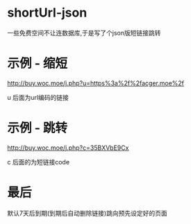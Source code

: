 # shortUrl-json
一些免费空间不让连数据库,于是写了个json版短链接跳转

# 示例 - 缩短
http://buy.woc.moe/j.php?u=https%3a%2f%2facger.moe%2f

u 后面为url编码的链接

# 示例 - 跳转
http://buy.woc.moe/j.php?c=35BXVbE9Cx

c 后面的为短链接code

# 最后
默认7天后到期(到期后自动删除链接)跳向预先设定好的页面
